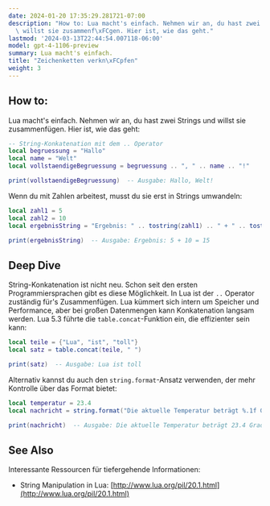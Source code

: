 ```yaml
---
date: 2024-01-20 17:35:29.281721-07:00
description: "How to: Lua macht's einfach. Nehmen wir an, du hast zwei Strings und\
  \ willst sie zusammenf\xFCgen. Hier ist, wie das geht."
lastmod: '2024-03-13T22:44:54.007118-06:00'
model: gpt-4-1106-preview
summary: Lua macht's einfach.
title: "Zeichenketten verkn\xFCpfen"
weight: 3
---
```


## How to:
Lua macht's einfach. Nehmen wir an, du hast zwei Strings und willst sie zusammenfügen. Hier ist, wie das geht:

```lua
-- String-Konkatenation mit dem .. Operator
local begruessung = "Hallo"
local name = "Welt"
local vollstaendigeBegruessung = begruessung .. ", " .. name .. "!"

print(vollstaendigeBegruessung)  -- Ausgabe: Hallo, Welt!
```

Wenn du mit Zahlen arbeitest, musst du sie erst in Strings umwandeln:

```lua
local zahl1 = 5
local zahl2 = 10
local ergebnisString = "Ergebnis: " .. tostring(zahl1) .. " + " .. tostring(zahl2) .. " = " .. tostring(zahl1 + zahl2)

print(ergebnisString)  -- Ausgabe: Ergebnis: 5 + 10 = 15
```

## Deep Dive
String-Konkatenation ist nicht neu. Schon seit den ersten Programmiersprachen gibt es diese Möglichkeit. In Lua ist der `..` Operator zuständig für's Zusammenfügen. Lua kümmert sich intern um Speicher und Performance, aber bei großen Datenmengen kann Konkatenation langsam werden. Lua 5.3 führte die `table.concat`-Funktion ein, die effizienter sein kann:

```lua
local teile = {"Lua", "ist", "toll"}
local satz = table.concat(teile, " ")

print(satz)  -- Ausgabe: Lua ist toll
```

Alternativ kannst du auch den `string.format`-Ansatz verwenden, der mehr Kontrolle über das Format bietet:

```lua
local temperatur = 23.4
local nachricht = string.format("Die aktuelle Temperatur beträgt %.1f Grad Celsius.", temperatur)

print(nachricht)  -- Ausgabe: Die aktuelle Temperatur beträgt 23.4 Grad Celsius.
```

## See Also
Interessante Ressourcen für tiefergehende Informationen:

- String Manipulation in Lua: [http://www.lua.org/pil/20.1.html](http://www.lua.org/pil/20.1.html)

